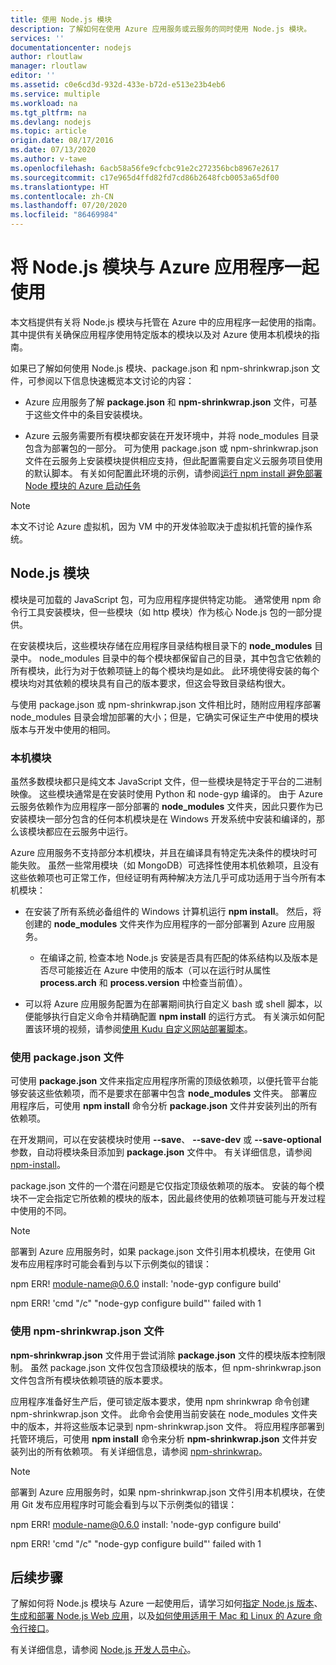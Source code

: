 ```yaml
---
title: 使用 Node.js 模块
description: 了解如何在使用 Azure 应用服务或云服务的同时使用 Node.js 模块。
services: ''
documentationcenter: nodejs
author: rloutlaw
manager: rloutlaw
editor: ''
ms.assetid: c0e6cd3d-932d-433e-b72d-e513e23b4eb6
ms.service: multiple
ms.workload: na
ms.tgt_pltfrm: na
ms.devlang: nodejs
ms.topic: article
origin.date: 08/17/2016
ms.date: 07/13/2020
ms.author: v-tawe
ms.openlocfilehash: 6acb58a56fe9cfcbc91e2c272356bcb8967e2617
ms.sourcegitcommit: c17e965d4ffd82fd7cd86b2648fcb0053a65df00
ms.translationtype: HT
ms.contentlocale: zh-CN
ms.lasthandoff: 07/20/2020
ms.locfileid: "86469984"
---
```

# <a name="using-nodejs-modules-with-azure-applications"></a>将 Node.js 模块与 Azure 应用程序一起使用
本文档提供有关将 Node.js 模块与托管在 Azure 中的应用程序一起使用的指南。 其中提供有关确保应用程序使用特定版本的模块以及对 Azure 使用本机模块的指南。

如果已了解如何使用 Node.js 模块、package.json 和 npm-shrinkwrap.json 文件，可参阅以下信息快速概览本文讨论的内容： 

* Azure 应用服务了解 **package.json** 和 **npm-shrinkwrap.json** 文件，可基于这些文件中的条目安装模块。

* Azure 云服务需要所有模块都安装在开发环境中，并将 node\_modules 目录包含为部署包的一部分。 可为使用 package.json 或 npm-shrinkwrap.json 文件在云服务上安装模块提供相应支持，但此配置需要自定义云服务项目使用的默认脚本。  有关如何配置此环境的示例，请参阅[运行 npm install 避免部署 Node 模块的 Azure 启动任务](https://github.com/woloski/nodeonazure-blog/blob/master/articles/startup-task-to-run-npm-in-azure.markdown)

> [!NOTE]
> 本文不讨论 Azure 虚拟机，因为 VM 中的开发体验取决于虚拟机托管的操作系统。
>
>

## <a name="nodejs-modules"></a>Node.js 模块
模块是可加载的 JavaScript 包，可为应用程序提供特定功能。 通常使用 npm 命令行工具安装模块，但一些模块（如 http 模块）作为核心 Node.js 包的一部分提供。

在安装模块后，这些模块存储在应用程序目录结构根目录下的 **node\_modules** 目录中。 node\_modules 目录中的每个模块都保留自己的目录，其中包含它依赖的所有模块，此行为对于依赖项链上的每个模块均是如此。 此环境使得安装的每个模块均对其依赖的模块具有自己的版本要求，但这会导致目录结构很大。

与使用 package.json 或 npm-shrinkwrap.json 文件相比时，随附应用程序部署 node\_modules 目录会增加部署的大小；但是，它确实可保证生产中使用的模块版本与开发中使用的相同。  

### <a name="native-modules"></a>本机模块
虽然多数模块都只是纯文本 JavaScript 文件，但一些模块是特定于平台的二进制映像。 这些模块通常是在安装时使用 Python 和 node-gyp 编译的。 由于 Azure 云服务依赖作为应用程序一部分部署的 **node\_modules** 文件夹，因此只要作为已安装模块一部分包含的任何本机模块是在 Windows 开发系统中安装和编译的，那么该模块都应在云服务中运行。

Azure 应用服务不支持部分本机模块，并且在编译具有特定先决条件的模块时可能失败。 虽然一些常用模块（如 MongoDB）可选择性使用本机依赖项，且没有这些依赖项也可正常工作，但经证明有两种解决方法几乎可成功适用于当今所有本机模块：

* 在安装了所有系统必备组件的 Windows 计算机运行 **npm install**。 然后，将创建的 **node\_modules** 文件夹作为应用程序的一部分部署到 Azure 应用服务。

  * 在编译之前, 检查本地 Node.js 安装是否具有匹配的体系结构以及版本是否尽可能接近在 Azure 中使用的版本（可以在运行时从属性 **process.arch** 和 **process.version** 中检查当前值）。

* 可以将 Azure 应用服务配置为在部署期间执行自定义 bash 或 shell 脚本，以便能够执行自定义命令并精确配置 **npm install** 的运行方式。 有关演示如何配置该环境的视频，请参阅[使用 Kudu 自定义网站部署脚本](https://azure.microsoft.com/resources/videos/custom-web-site-deployment-scripts-with-kudu/)。

### <a name="using-a-packagejson-file"></a>使用 package.json 文件

可使用 **package.json** 文件来指定应用程序所需的顶级依赖项，以便托管平台能够安装这些依赖项，而不是要求在部署中包含 **node\_modules** 文件夹。 部署应用程序后，可使用 **npm install** 命令分析 **package.json** 文件并安装列出的所有依赖项。

在开发期间，可以在安装模块时使用 **--save**、 **--save-dev** 或 **--save-optional** 参数，自动将模块条目添加到 **package.json** 文件中。 有关详细信息，请参阅 [npm-install](https://docs.npmjs.com/cli/install)。

package.json 文件的一个潜在问题是它仅指定顶级依赖项的版本。 安装的每个模块不一定会指定它所依赖的模块的版本，因此最终使用的依赖项链可能与开发过程中使用的不同。

> [!NOTE]
> 部署到 Azure 应用服务时，如果 package.json 文件引用本机模块，在使用 Git 发布应用程序时可能会看到与以下示例类似的错误：<b></b>
>
> npm ERR! module-name@0.6.0 install: 'node-gyp configure build'
>
> npm ERR! 'cmd "/c" "node-gyp configure build"' failed with 1
>
>

### <a name="using-a-npm-shrinkwrapjson-file"></a>使用 npm-shrinkwrap.json 文件
**npm-shrinkwrap.json** 文件用于尝试消除 **package.json** 文件的模块版本控制限制。 虽然 package.json 文件仅包含顶级模块的版本，但 npm-shrinkwrap.json 文件包含所有模块依赖项链的版本要求。 

应用程序准备好生产后，便可锁定版本要求，使用 npm shrinkwrap 命令创建 npm-shrinkwrap.json 文件。  此命令会使用当前安装在 node\_modules 文件夹中的版本，并将这些版本记录到 npm-shrinkwrap.json 文件。  将应用程序部署到托管环境后，可使用 **npm install** 命令来分析 **npm-shrinkwrap.json** 文件并安装列出的所有依赖项。 有关详细信息，请参阅 [npm-shrinkwrap](https://docs.npmjs.com/cli/shrinkwrap)。

> [!NOTE]
> 部署到 Azure 应用服务时，如果 npm-shrinkwrap.json 文件引用本机模块，在使用 Git 发布应用程序时可能会看到与以下示例类似的错误：<b></b>
>
> npm ERR! module-name@0.6.0 install: 'node-gyp configure build'
>
> npm ERR! 'cmd "/c" "node-gyp configure build"' failed with 1
>
>

## <a name="next-steps"></a>后续步骤
了解如何将 Node.js 模块与 Azure 一起使用后，请学习如何[指定 Node.js 版本](https://github.com/squillace/nodejs-microservice)、[生成和部署 Node.js Web 应用](app-service/app-service-web-get-started-nodejs.md)，以及[如何使用适用于 Mac 和 Linux 的 Azure 命令行接口](https://azure.microsoft.com/blog/using-windows-azure-with-the-command-line-tools-for-mac-and-linux/)。

有关详细信息，请参阅 [Node.js 开发人员中心](https://docs.microsoft.com/azure/javascript/)。

[specify the Node.js version]: nodejs-specify-node-version-azure-apps.md
[How to use the Azure Command-Line Interface for Mac and Linux]:cli-install-nodejs.md
[Custom Website Deployment Scripts with Kudu]: https://channel9.msdn.com/Shows/Azure-Friday/Custom-Web-Site-Deployment-Scripts-with-Kudu-with-David-Ebbo
